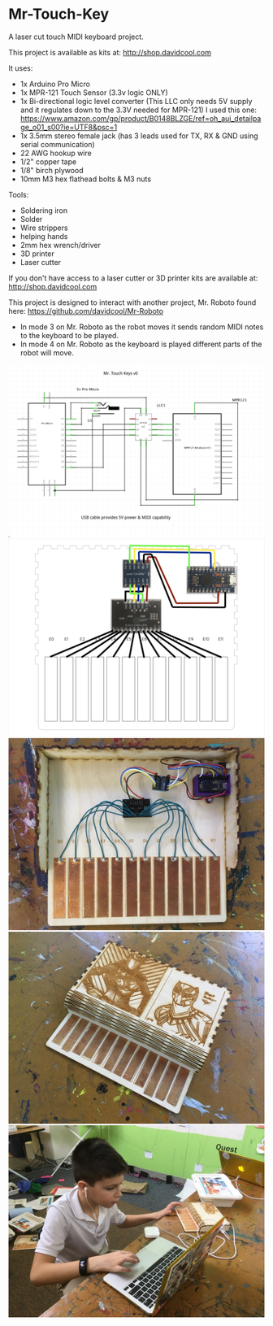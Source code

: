 # Mr-Touch-Key
A laser cut touch MIDI keyboard project.

This project is available as kits at:
http://shop.davidcool.com

It uses:
- 1x Arduino Pro Micro
- 1x MPR-121 Touch Sensor (3.3v logic ONLY)
- 1x Bi-directional logic level converter (This LLC only needs 5V supply and it regulates down to the 3.3V needed for MPR-121) I used this one: https://www.amazon.com/gp/product/B0148BLZGE/ref=oh_aui_detailpage_o01_s00?ie=UTF8&psc=1
- 1x 3.5mm stereo female jack (has 3 leads used for TX, RX & GND using serial communication)
- 22 AWG hookup wire
- 1/2" copper tape
- 1/8" birch plywood
- 10mm M3 hex flathead bolts & M3 nuts

Tools:
- Soldering iron
- Solder
- Wire strippers
- helping hands
- 2mm hex wrench/driver
- 3D printer
- Laser cutter

If you don't have access to a laser cutter or 3D printer kits are available at:
http://shop.davidcool.com

This project is designed to interact with another project, Mr. Roboto found here:
https://github.com/davidcool/Mr-Roboto

- In mode 3 on Mr. Roboto as the robot moves it sends random MIDI notes to the keyboard to be played.
- In mode 4 on Mr. Roboto as the keyboard is played different parts of the robot will move.

![alt text](https://github.com/davidcool/Mr-Touch-Key/blob/master/_pictures/mr_touch_key_schematic_v1.png)
![alt text](https://github.com/davidcool/Mr-Touch-Key/blob/master/_pictures/mr_touch_key_schematic_v2.png)
![alt text](https://github.com/davidcool/Mr-Touch-Key/blob/master/_pictures/IMG_7016.jpg)
![alt text](https://github.com/davidcool/Mr-Touch-Key/blob/master/_pictures/IMG_7017.jpg)
![alt text](https://github.com/davidcool/Mr-Touch-Key/blob/master/_pictures/IMG_5801.jpg)
